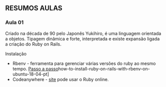 ## RESUMOS AULAS

### Aula 01
Criado na década de 90 pelo Japonês Yukihiro, é uma linguagem orientada a objetos. Tipagem dinâmica e forte, interpretada e existe expansão ligada a criação do Ruby on Rails.

Instalação
 - Rbenv - ferramenta para gerenciar várias versões do ruby ao mesmo tempo. [Passo a passo](https://www.digitalocean.com/community/tutorials/)how-to-install-ruby-on-rails-with-rbenv-on-ubuntu-18-04-pt]
 - Codeanywhere - [site](https://codeanywhere.com/) pode usar o Ruby online.